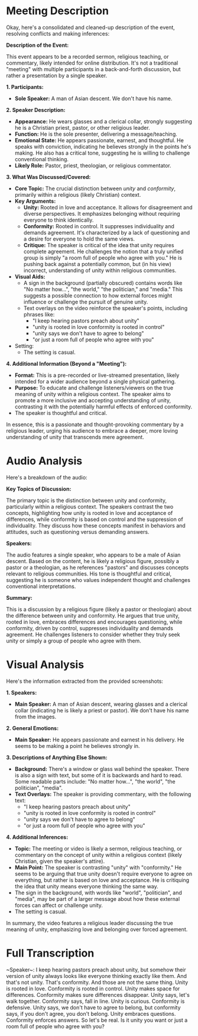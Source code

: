 # Meeting Description

Okay, here's a consolidated and cleaned-up description of the event, resolving conflicts and making inferences:

**Description of the Event:**

This event appears to be a recorded sermon, religious teaching, or commentary, likely intended for online distribution. It's not a traditional "meeting" with multiple participants in a back-and-forth discussion, but rather a presentation by a single speaker.

**1. Participants:**

*   **Sole Speaker:** A man of Asian descent. We don't have his name.

**2. Speaker Description:**

*   **Appearance:** He wears glasses and a clerical collar, strongly suggesting he is a Christian priest, pastor, or other religious leader.
*   **Function:** He is the sole presenter, delivering a message/teaching.
*   **Emotional State:** He appears passionate, earnest, and thoughtful. He speaks with conviction, indicating he believes strongly in the points he's making. He also has a critical tone, suggesting he is willing to challenge conventional thinking.
*   **Likely Role:** Pastor, priest, theologian, or religious commentator.

**3. What Was Discussed/Covered:**

*   **Core Topic:** The crucial distinction between *unity* and *conformity*, primarily within a religious (likely Christian) context.
*   **Key Arguments:**
    *   **Unity:** Rooted in love and acceptance. It allows for disagreement and diverse perspectives. It emphasizes belonging without requiring everyone to think identically.
    *   **Conformity:** Rooted in control. It suppresses individuality and demands agreement. It's characterized by a lack of questioning and a desire for everyone to hold the same views.
    *   **Critique:** The speaker is critical of the idea that unity requires complete agreement. He challenges the notion that a truly unified group is simply "a room full of people who agree with you." He is pushing back against a potentially common, but (in his view) incorrect, understanding of unity within religious communities.
*   **Visual Aids:**
    *   A sign in the background (partially obscured) contains words like "No matter how...", "the world," "the politician," and "media." This suggests a possible connection to how external forces might influence or challenge the pursuit of genuine unity.
    * Text overlays on the video reinforce the speaker's points, including phrases like:
        *   "I keep hearing pastors preach about unity"
        *   "unity is rooted in love conformity is rooted in control"
        *   "unity says we don't have to agree to belong"
        * "or just a room full of people who agree with you"
* Setting:
    * The setting is casual.

**4. Additional Information (Beyond a "Meeting"):**

*   **Format:** This is a pre-recorded or live-streamed presentation, likely intended for a wider audience beyond a single physical gathering.
*   **Purpose:** To educate and challenge listeners/viewers on the true meaning of unity within a religious context. The speaker aims to promote a more inclusive and accepting understanding of unity, contrasting it with the potentially harmful effects of enforced conformity.
* The speaker is thoughtful and critical.

In essence, this is a passionate and thought-provoking commentary by a religious leader, urging his audience to embrace a deeper, more loving understanding of unity that transcends mere agreement.



# Audio Analysis

Here's a breakdown of the audio:

**Key Topics of Discussion:**

The primary topic is the distinction between unity and conformity, particularly within a religious context. The speakers contrast the two concepts, highlighting how unity is rooted in love and acceptance of differences, while conformity is based on control and the suppression of individuality. They discuss how these concepts manifest in behaviors and attitudes, such as questioning versus demanding answers.

**Speakers:**

The audio features a single speaker, who appears to be a male of Asian descent. Based on the content, he is likely a religious figure, possibly a pastor or a theologian, as he references "pastors" and discusses concepts relevant to religious communities. His tone is thoughtful and critical, suggesting he is someone who values independent thought and challenges conventional interpretations.

**Summary:**

This is a discussion by a religious figure (likely a pastor or theologian) about the difference between unity and conformity. He argues that true unity, rooted in love, embraces differences and encourages questioning, while conformity, driven by control, suppresses individuality and demands agreement. He challenges listeners to consider whether they truly seek unity or simply a group of people who agree with them.



# Visual Analysis

Here's the information extracted from the provided screenshots:

**1. Speakers:**

*   **Main Speaker:** A man of Asian descent, wearing glasses and a clerical collar (indicating he is likely a priest or pastor). We don't have his name from the images.

**2. General Emotions:**

*   **Main Speaker:** He appears passionate and earnest in his delivery. He seems to be making a point he believes strongly in.

**3. Descriptions of Anything Else Shown:**

*   **Background:** There's a window or glass wall behind the speaker. There is also a sign with text, but some of it is backwards and hard to read. Some readable parts include: "No matter how...", "the world", "the politician", "media".
*   **Text Overlays:** The speaker is providing commentary, with the following text:
    *   "I keep hearing pastors preach about unity"
    *   "unity is rooted in love conformity is rooted in control"
    *   "unity says we don't have to agree to belong"
    *    "or just a room full of people who agree with you"

**4. Additional Inferences:**

*   **Topic:** The meeting or video is likely a sermon, religious teaching, or commentary on the concept of unity within a religious context (likely Christian, given the speaker's attire).
*   **Main Point:** The speaker is contrasting "unity" with "conformity." He seems to be arguing that true unity doesn't require everyone to agree on everything, but rather is based on love and acceptance. He is critiquing the idea that unity means everyone thinking the same way.
* The sign in the background, with words like "world", "politician", and "media", may be part of a larger message about how these external forces can affect or challenge unity.
* The setting is casual.

In summary, the video features a religious leader discussing the true meaning of unity, emphasizing love and belonging over forced agreement.



# Full Transcription

~Speaker~: I keep hearing pastors preach about unity, but somehow their version of unity always looks like everyone thinking exactly like them. And that's not unity. That's conformity. And those are not the same thing. Unity is rooted in love. Conformity is rooted in control. Unity makes space for differences. Conformity makes sure differences disappear. Unity says, let's walk together. Conformity says, fall in line. Unity is curious. Conformity is defensive. Unity says, we don't have to agree to belong, but conformity says, if you don't agree, you don't belong. Unity embraces questions. Conformity enforces answers. So let's be real. Is it unity you want or just a room full of people who agree with you?
